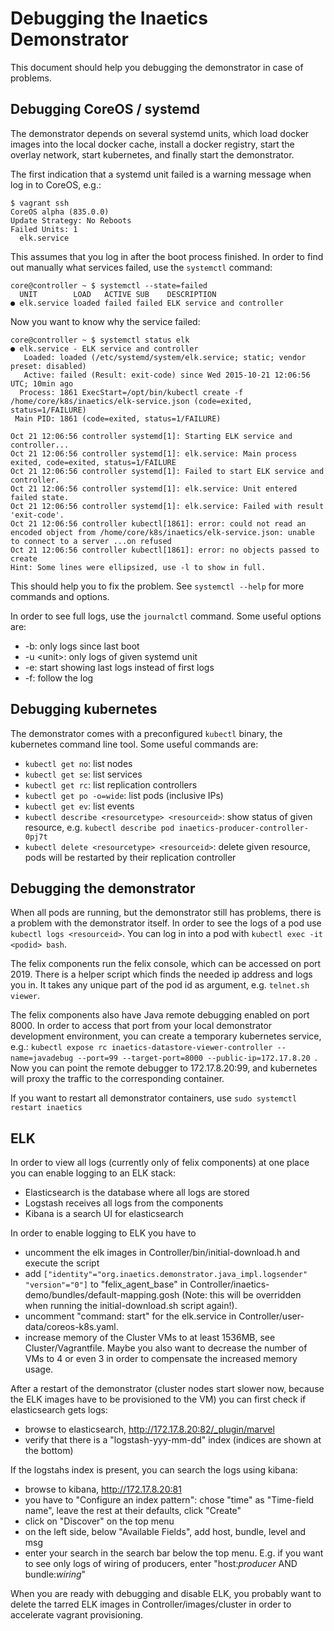 # Debugging the Inaetics Demonstrator

This document should help you debugging the demonstrator in case of problems.

## Debugging CoreOS / systemd

The demonstrator depends on several systemd units, which load docker images into the local docker cache,
install a docker registry, start the overlay network, start kubernetes, and finally start the demonstrator.

The first indication that a systemd unit failed is a warning message when log in to CoreOS, e.g.:

    $ vagrant ssh
    CoreOS alpha (835.0.0)
    Update Strategy: No Reboots
    Failed Units: 1
      elk.service

This assumes that you log in after the boot process finished. In order to find out manually what services failed,
use the ```systemctl``` command:

    core@controller ~ $ systemctl --state=failed
      UNIT        LOAD   ACTIVE SUB    DESCRIPTION
    ● elk.service loaded failed failed ELK service and controller

Now you want to know why the service failed:

    core@controller ~ $ systemctl status elk
    ● elk.service - ELK service and controller
       Loaded: loaded (/etc/systemd/system/elk.service; static; vendor preset: disabled)
       Active: failed (Result: exit-code) since Wed 2015-10-21 12:06:56 UTC; 10min ago
      Process: 1861 ExecStart=/opt/bin/kubectl create -f /home/core/k8s/inaetics/elk-service.json (code=exited, status=1/FAILURE)
     Main PID: 1861 (code=exited, status=1/FAILURE)
    
    Oct 21 12:06:56 controller systemd[1]: Starting ELK service and controller...
    Oct 21 12:06:56 controller systemd[1]: elk.service: Main process exited, code=exited, status=1/FAILURE
    Oct 21 12:06:56 controller systemd[1]: Failed to start ELK service and controller.
    Oct 21 12:06:56 controller systemd[1]: elk.service: Unit entered failed state.
    Oct 21 12:06:56 controller systemd[1]: elk.service: Failed with result 'exit-code'.
    Oct 21 12:06:56 controller kubectl[1861]: error: could not read an encoded object from /home/core/k8s/inaetics/elk-service.json: unable to connect to a server ...on refused
    Oct 21 12:06:56 controller kubectl[1861]: error: no objects passed to create
    Hint: Some lines were ellipsized, use -l to show in full.

This should help you to fix the problem. See ```systemctl --help``` for more commands and options.

In order to see full logs, use the ```journalctl``` command. Some useful options are:

- -b: only logs since last boot  
- -u &lt;unit&gt;: only logs of given systemd unit  
- -e: start showing last logs instead of first logs  
- -f: follow the log  

## Debugging kubernetes

The demonstrator comes with a preconfigured ```kubectl``` binary, the kubernetes command line tool. Some useful commands are:
 
 - ```kubectl get no```: list nodes
 - ```kubectl get se```: list services
 - ```kubectl get rc```: list replication controllers
 - ```kubectl get po -o=wide```: list pods (inclusive IPs)
 - ```kubectl get ev```: list events
 - ```kubectl describe <resourcetype> <resourceid>```: show status of given resource, e.g. ```kubectl describe pod inaetics-producer-controller-0pj7t```
 - ```kubectl delete <resourcetype> <resourceid>```: delete given resource, pods will be restarted by their replication controller
 
## Debugging the demonstrator

When all pods are running, but the demonstrator still has problems, there is a problem with the demonstrator itself.
In order to see the logs of a pod use ```kubectl logs <resourceid>```.
You can log in into a pod with ```kubectl exec -it <podid> bash```.

The felix components run the felix console, which can be accessed on port 2019. There is a helper script which finds the
needed ip address and logs you in. It takes any unique part of the pod id as argument, e.g. ```telnet.sh viewer```.

The felix components also have Java remote debugging enabled on port 8000. In order to access that port from your local
demonstrator development environment, you can create a temporary kubernetes service, e.g.:
```kubectl expose rc inaetics-datastore-viewer-controller --name=javadebug --port=99 --target-port=8000 --public-ip=172.17.8.20 ```.
Now you can point the remote debugger to 172.17.8.20:99, and kubernetes will proxy the traffic to the corresponding container.

If you want to restart all demonstrator containers, use ```sudo systemctl restart inaetics``` 

## ELK

In order to view all logs (currently only of felix components) at one place you can enable logging to an ELK stack:

- Elasticsearch is the database where all logs are stored
- Logstash receives all logs from the components
- Kibana is a search UI for elasticsearch

In order to enable logging to ELK you have to

- uncomment the elk images in Controller/bin/initial-download.h and execute the script
- add ```["identity"="org.inaetics.demonstrator.java_impl.logsender" "version"="0"]``` to "felix_agent_base" in
Controller/inaetics-demo/bundles/default-mapping.gosh (Note: this will be overridden when running the initial-download.sh script again!).
- uncomment "command: start" for the elk.service in Controller/user-data/coreos-k8s.yaml.
- increase memory of the Cluster VMs to at least 1536MB, see Cluster/Vagrantfile. Maybe you also want to decrease the number of
VMs to 4 or even 3 in order to compensate the increased memory usage.

After a restart of the demonstrator (cluster nodes start slower now, because the ELK images have to be provisioned to the VM)
you can first check if elasticsearch gets logs:

- browse to elasticsearch, http://172.17.8.20:82/_plugin/marvel
- verify that there is a "logstash-yyy-mm-dd" index (indices are shown at the bottom)

If the logstahs index is present, you can search the logs using kibana:

- browse to kibana, http://172.17.8.20:81
- you have to "Configure an index pattern": chose "time" as "Time-field name", leave the rest at their defaults, click "Create"
- click on "Discover" on the top menu
- on the left side, below "Available Fields", add host, bundle, level and msg
- enter your search in the search bar below the top menu. E.g. if you want to see only logs of wiring of producers, enter "host:*producer* AND bundle:*wiring*"

When you are ready with debugging and disable ELK, you probably want to delete the tarred ELK images in Controller/images/cluster in order to accelerate
vagrant provisioning.